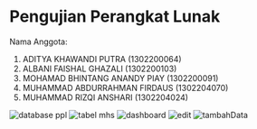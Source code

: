 # Pengujian Perangkat Lunak
Nama Anggota:

1. ADITYA KHAWANDI PUTRA	(1302200064)
2. ALBANI FAISHAL GHAZALI (1302200103)
3. MOHAMAD BHINTANG ANANDY PIAY (1302200091)
4. MUHAMMAD ABDURRAHMAN FIRDAUS (1302204070)
5. MUHAMMAD RIZQI ANSHARI (1302204024)

![database ppl](https://user-images.githubusercontent.com/85385823/193437662-a67484b1-32c1-48c5-9c7f-beac26e9a378.JPG)
![tabel mhs](https://user-images.githubusercontent.com/85385823/193437665-763e7fa1-73f1-4f72-9209-90b7e7420961.JPG)
![dashboard](https://user-images.githubusercontent.com/85385823/193437667-513278cc-f0b0-4761-8cdc-0a788bcf5cb6.JPG)
![edit](https://user-images.githubusercontent.com/85385823/193437668-c32ea4af-ecb1-4c2b-8c0a-a48022d9d26e.JPG)
![tambahData](https://user-images.githubusercontent.com/85385823/193437672-b85a482c-42ca-4d27-a617-9ef26dac6c06.JPG)
